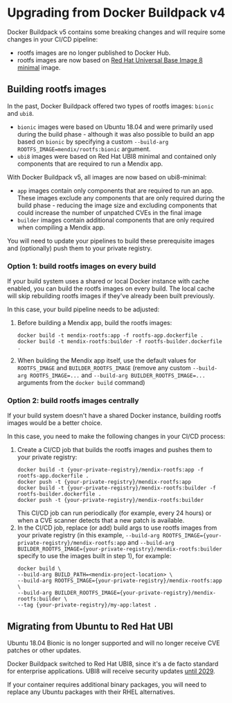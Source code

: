 # Upgrading from Docker Buildpack v4

Docker Buildpack v5 contains some breaking changes and will require some changes in your CI/CD pipeline:

* rootfs images are no longer published to Docker Hub.
* rootfs images are now based on [Red Hat Universal Base Image 8 minimal](https://developers.redhat.com/articles/ubi-faq) image.

## Building rootfs images

In the past, Docker Buildpack offered two types of rootfs images: `bionic` and `ubi8`.

* `bionic` images were based on Ubuntu 18.04 and were primarily used during the build phase - although it was also possible to build an app based on `bionic` by specifying a custom `--build-arg ROOTFS_IMAGE=mendix/rootfs:bionic` argument.
* `ubi8` images were based on Red Hat UBI8 minimal and contained only components that are required to run a Mendix app.

With Docker Buildpack v5, all images are now based on ubi8-minimal:

* `app` images contain only components that are required to run an app. These images exclude any components that are only required during the build phase - reducing the image size and excluding components that could increase the number of unpatched CVEs in the final image
* `builder` images contain additional components that are only required when compiling a Mendix app.

You will need to update your pipelines to build these prerequisite images and (optionally) push them to your private registry.

### Option 1: build rootfs images on every build

If your build system uses a shared or local Docker instance with cache enabled, you can build the rootfs images on every build.
The local cache will skip rebuilding rootfs images if they've already been built previously.

In this case, your build pipeline needs to be adjusted:

1. Before building a Mendix app, build the rootfs images:
   ```shell
   docker build -t mendix-rootfs:app -f rootfs-app.dockerfile .
   docker build -t mendix-rootfs:builder -f rootfs-builder.dockerfile .
   ```
2. When building the Mendix app itself, use the default values for `ROOTFS_IMAGE` and `BUILDER_ROOTFS_IMAGE` (remove any custom `--build-arg ROOTFS_IMAGE=...` and `--build-arg BUILDER_ROOTFS_IMAGE=...` arguments from the `docker build` command)

### Option 2: build rootfs images centrally

If your build system doesn't have a shared Docker instance, building rootfs images would be a better choice.

In this case, you need to make the following changes in your CI/CD process:

1. Create a CI/CD job that builds the rootfs images and pushes them to your private registry:
   ```shell
   docker build -t {your-private-registry}/mendix-rootfs:app -f rootfs-app.dockerfile .
   docker push -t {your-private-registry}/mendix-rootfs:app
   docker build -t {your-private-registry}/mendix-rootfs:builder -f rootfs-builder.dockerfile .
   docker push -t {your-private-registry}/mendix-rootfs:builder
   ```
   This CI/CD job can run periodically (for example, every 24 hours) or when a CVE scanner detects that a new patch is available.
2. In the CI/CD job, replace (or add) build args to use rootfs images from your private registry (in this example, `--build-arg ROOTFS_IMAGE={your-private-registry}/mendix-rootfs:app` and `--build-arg BUILDER_ROOTFS_IMAGE={your-private-registry}/mendix-rootfs:builder` specify to use the images built in step 1), for example:
   ```shell
   docker build \
   --build-arg BUILD_PATH=<mendix-project-location> \
   --build-arg ROOTFS_IMAGE={your-private-registry}/mendix-rootfs:app \
   --build-arg BUILDER_ROOTFS_IMAGE={your-private-registry}/mendix-rootfs:builder \
   --tag {your-private-registry}/my-app:latest .
   ```

## Migrating from Ubuntu to Red Hat UBI

Ubuntu 18.04 Bionic is no longer supported and will no longer receive CVE patches or other updates.

Docker Buildpack switched to Red Hat UBI8, since it's a de facto standard for enterprise applications.
UBI8 will receive security updates [until 2029](https://access.redhat.com/support/policy/updates/errata/#RHEL8_Planning_Guide).

If your container requires additional binary packages, you will need to replace any Ubuntu packages with their RHEL alternatives.
